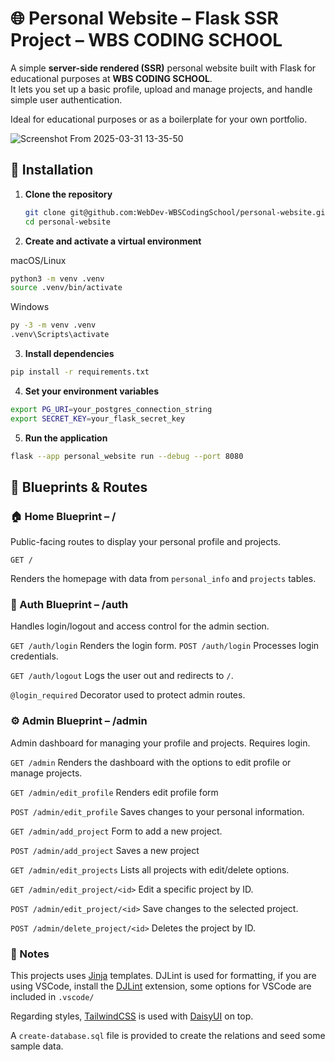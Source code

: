 # 🌐 Personal Website – Flask SSR Project – WBS CODING SCHOOL

A simple **server-side rendered (SSR)** personal website built with Flask for educational purposes at **WBS CODING SCHOOL**.  
It lets you set up a basic profile, upload and manage projects, and handle simple user authentication.

Ideal for educational purposes or as a boilerplate for your own portfolio.

![Screenshot From 2025-03-31 13-35-50](https://github.com/user-attachments/assets/ab8c095a-4abb-4d63-8104-b479eb27bd60)

## 🔧 Installation

1. **Clone the repository**
   ```bash
   git clone git@github.com:WebDev-WBSCodingSchool/personal-website.git
   cd personal-website
   ```
2. **Create and activate a virtual environment**

macOS/Linux

```bash
python3 -m venv .venv
source .venv/bin/activate
```

Windows

```bash
py -3 -m venv .venv
.venv\Scripts\activate
```

3. **Install dependencies**

```bash
pip install -r requirements.txt
```

4. **Set your environment variables**

```bash
export PG_URI=your_postgres_connection_string
export SECRET_KEY=your_flask_secret_key
```

5. **Run the application**

```bash
flask --app personal_website run --debug --port 8080
```

## 🧩 Blueprints & Routes

### 🏠 Home Blueprint – /

Public-facing routes to display your personal profile and projects.

`GET /`

Renders the homepage with data from `personal_info` and `projects` tables.

### 🔐 Auth Blueprint – /auth

Handles login/logout and access control for the admin section.

`GET /auth/login`
Renders the login form.
`POST /auth/login`
Processes login credentials.

`GET /auth/logout`
Logs the user out and redirects to `/`.

`@login_required`
Decorator used to protect admin routes.

### ⚙️ Admin Blueprint – /admin

Admin dashboard for managing your profile and projects. Requires login.

`GET /admin`
Renders the dashboard with the options to edit profile or manage projects.

`GET /admin/edit_profile`
Renders edit profile form

`POST /admin/edit_profile`
Saves changes to your personal information.

`GET /admin/add_project`
Form to add a new project.

`POST /admin/add_project`
Saves a new project

`GET /admin/edit_projects`
Lists all projects with edit/delete options.

`GET /admin/edit_project/<id>`
Edit a specific project by ID.

`POST /admin/edit_project/<id>`
Save changes to the selected project.

`POST /admin/delete_project/<id>`
Deletes the project by ID.

### 📌 Notes

This projects uses [Jinja](https://jinja.palletsprojects.com/en/stable/) templates. DJLint is used for formatting, if you are using VSCode, install the [DJLint](https://marketplace.visualstudio.com/items?itemName=monosans.djlint) extension, some options for VSCode are included in `.vscode/`

Regarding styles, [TailwindCSS](https://tailwindcss.com/) is used with [DaisyUI](https://daisyui.com/) on top.

A `create-database.sql` file is provided to create the relations and seed some sample data.
